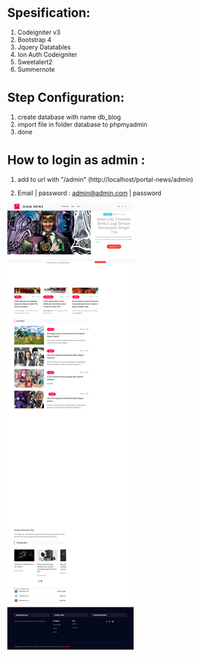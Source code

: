 # **Spesification**:

1. Codeigniter v3
2. Bootstrap 4
3. Jquery Datatables
4. Ion Auth Codeigniter
5. Sweetalert2
6. Summernote

# **Step Configuration**:

1. create database with name db_blog
2. import file in folder database to phpmyadmin
3. done


# **How to login as admin :** 

1. add to url with "/admin" (http://localhost/portal-news/admin)


2. Email | password : admin@admin.com | password


![alt text](https://github.com/ilhamdwiprastyo/Portal-Berita-Online/blob/master/capture.png?raw=true)
